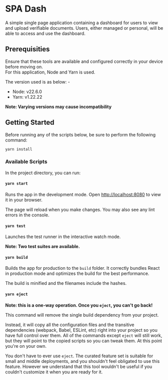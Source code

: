 # SPA Dash

A simple single page application containing a dashboard for users to view and upload verifiable documents. Users, either managed or personal, will be able to access and use the dashboard.

## Prerequisities

Ensure that these tools are available and configured correctly in your device before moving on.\
For this application, Node and Yarn is used.

The version used is as below: -

- Node: v22.6.0
- Yarn: v1.22.22

**Note: Varying versions may cause incompatibility**

## Getting Started

Before running any of the scripts below, be sure to perform the following command:

`yarn install`

### Available Scripts

In the project directory, you can run:

#### `yarn start`

Runs the app in the development mode.
Open [http://localhost:8080](http://localhost:8080) to view it in your browser.

The page will reload when you make changes.
You may also see any lint errors in the console.

#### `yarn test`

Launches the test runner in the interactive watch mode.

**Note: Two test suites are available.**

#### `yarn build`

Builds the app for production to the `build` folder.
It correctly bundles React in production mode and optimizes the build for the best performance.

The build is minified and the filenames include the hashes.

#### `yarn eject`

**Note: this is a one-way operation. Once you `eject`, you can't go back!**

This command will remove the single build dependency from your project.

Instead, it will copy all the configuration files and the transitive dependencies (webpack, Babel, ESLint, etc) right into your project so you have full control over them. All of the commands except `eject` will still work, but they will point to the copied scripts so you can tweak them. At this point you're on your own.

You don't have to ever use `eject`. The curated feature set is suitable for small and middle deployments, and you shouldn't feel obligated to use this feature. However we understand that this tool wouldn't be useful if you couldn't customize it when you are ready for it.
